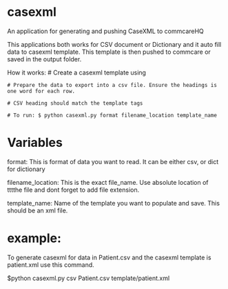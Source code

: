 casexml
=======
An application for generating and pushing CaseXML to commcareHQ

This applications both works for CSV document or Dictionary and it auto fill data to casexml template.
This template is then pushed to commcare or saved in the output folder.

How it works:
    # Create a casexml template using

    # Prepare the data to export into a csv file. Ensure the headings is one word for each row.

    # CSV heading should match the template tags

    # To run: $ python casexml.py format filename_location template_name

Variables
==========
format:             This is  format of data you want to read. It can be either csv, or dict for dictionary 

filename_location:  This is the exact file_name. Use absolute location of tttthe file and dont forget to add file extension.

template_name:      Name of the template you want to populate and save. This should be an xml file.

example:
========
To generate casexml for data in Patient.csv and the casexml template is patient.xml use this command.

$python casexml.py csv Patient.csv template/patient.xml

